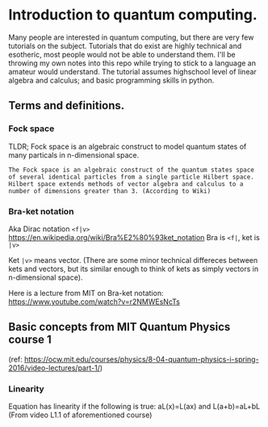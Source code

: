 # Introduction to quantum computing.

Many people are interested in quantum computing, but there are very few tutorials on the subject.
Tutorials that do exist are highly technical and esotheric, most people would not be able to understand them.
I'll be throwing my own notes into this repo while trying to stick to a language an amateur would understand.
The tutorial assumes highschool level of linear algebra and calculus; and basic programming skills in python.

## Terms and definitions.

### Fock space

TLDR; Fock space is an algebraic construct to model quantum states of many particals in n-dimensional space.
```
The Fock space is an algebraic construct of the quantum states space of several identical particles from a single particle Hilbert space. 
Hilbert space extends methods of vector algebra and calculus to a number of dimensions greater than 3. (According to Wiki)
```
### Bra-ket notation
Aka Dirac notation ```<f|v>```
https://en.wikipedia.org/wiki/Bra%E2%80%93ket_notation
Bra is ```<f|```, ket is ```|v>```

Ket ```|v>``` means vector. 
(There are some minor technical differeces between kets and vectors, but its similar enough to think of kets as simply vectors in n-dimensional space).

Here is a lecture from MIT on Bra-ket notation:
https://www.youtube.com/watch?v=r2NMWEsNcTs

## Basic concepts from MIT Quantum Physics course 1
(ref: https://ocw.mit.edu/courses/physics/8-04-quantum-physics-i-spring-2016/video-lectures/part-1/)

### Linearity
Equation has linearity if the following is true:
aL(x)=L(ax) and L(a+b)=aL+bL
(From video L1.1 of aforementioned course)

